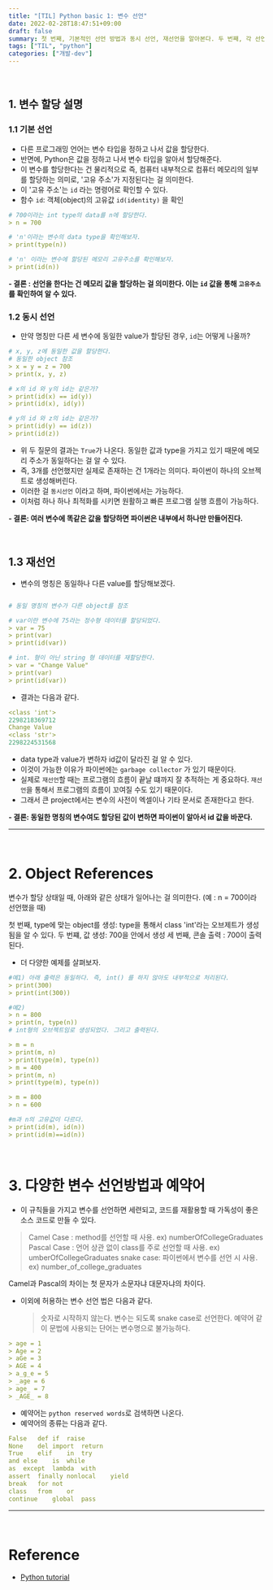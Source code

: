 ```yaml
---
title: "[TIL] Python basic 1: 변수 선언"
date: 2022-02-28T18:47:51+09:00
draft: false
summary: 첫 번째, 기본적인 선언 방법과 동시 선언, 재선언을 알아본다. 두 번째, 각 선언에 따른 id 값을 확인하여 파이썬 내부 원리를 이해한다. 세 번째, 선언 방법의 종류인 Camel case, Pascal case, Snake case가 무엇인지 알아본다.
tags: ["TIL", "python"]
categories: ["개발-dev"]
---
```


<br>

## 1. 변수 할당 설명

### 1.1 기본 선언

- 다른 프로그래밍 언어는 변수 타입을 정하고 나서 값을 할당한다.
- 반면에, Python은 값을 정하고 나서 변수 타입을 알아서 할당해준다.
- 이 변수를 할당한다는 건 물리적으로 즉, 컴퓨터 내부적으로 컴퓨터 메모리의 일부를 할당하는 의미로, '고유 주소'가 지정된다는 걸 의미한다.
- 이 '고유 주소'는 `id` 라는 명령어로 확인할 수 있다.
- 함수 `id`: 객체(object)의 고유값 `id(identity)` 을 확인

```yml
# 700이라는 int type의 data를 n에 할당한다.
> n = 700

# 'n'이라는 변수의 data type을 확인해보자.
> print(type(n))

# 'n' 이라는 변수에 할당된 메모리 고유주소를 확인해보자.
> print(id(n))

```

**- 결론 : 선언을 한다는 건 메모리 값을 할당하는 걸 의미한다. 이는 `id` 값을 통해 `고유주소`를 확인하여 알 수 있다.**

### 1.2 동시 선언

- 만약 명칭만 다른 세 변수에 동일한 value가 할당된 경우, `id`는 어떻게 나올까?

```yml
# x, y, z에 동일한 값을 할당한다.
# 동일한 object 참조
> x = y = z = 700
> print(x, y, z)

# x의 id 와 y의 id는 같은가?
> print(id(x) == id(y))
> print(id(x), id(y))

# y의 id 와 z의 id는 같은가?
> print(id(y) == id(z))
> print(id(z))

```

- 위 두 질문의 결과는 `True`가 나온다. 동일한 값과 type을 가지고 있기 때문에 메모리 주소가 동일하다는 걸 알 수 있다.
- 즉, 3개를 선언했지만 실제로 존재하는 건 1개라는 의미다. 파이썬이 하나의 오브젝트로 생성해버린다.
- 이러한 걸 `동시선언` 이라고 하며, 파이썬에서는 가능하다.
- 이처럼 하나 하나 최적화를 시키면 원활하고 빠른 프로그램 실행 흐름이 가능하다.

**- 결론: 여러 변수에 똑같은 값을 할당하면 파이썬은 내부에서 하나만 만들어진다.**

<br>

## 1.3 재선언

- 변수의 명칭은 동일하나 다른 value를 할당해보겠다.

```yml

# 동일 명칭의 변수가 다른 object를 참조

# var이란 변수에 75라는 정수형 데이터를 할당되었다.
> var = 75
> print(var)
> print(id(var))

# int. 형이 아닌 string 형 데이터를 재할당한다.
> var = "Change Value"
> print(var)
> print(id(var))

```

- 결과는 다음과 같다.

```yml
<class 'int'>
2298218369712
Change Value
<class 'str'>
2298224531568
```

- data type과 value가 변하자 id값이 달라진 걸 알 수 있다.
- 이것이 가능한 이유가 파이썬에는 `garbage collector` 가 있기 때문이다.
- 실제로 `재선언`할 때는 프로그램의 흐름이 끝날 떄까지 잘 추적하는 게 중요하다. `재선언`을 통해서 프로그램의 흐름이 꼬여질 수도 있기 때문이다.
- 그래서 큰 project에서는 변수의 사전이 엑셀이나 기타 문서로 존재한다고 한다.

**- 결론: 동일한 명칭의 변수여도 할당된 값이 변하면 파이썬이 알아서 id 값을 바꾼다.**

---

<br>

# 2. Object References

변수가 할당 상태일 때, 아래와 같은 상태가 일어나는 걸 의미한다. (예 : n = 700이라 선언했을 때)

첫 번째, type에 맞는 object를 생성: type을 통해서 class 'int'라는 오브제트가 생성됨을 알 수 있다.
두 번쨰, 값 생성: 700을 안에서 생성
세 번째, 콘솔 출력 : 700이 출력된다.

- 더 다양한 예제를 살펴보자.

```yml
#예1) 아래 출력은 동일하다. 즉, int() 를 하지 않아도 내부적으로 처리된다.
> print(300)
> print(int(300))

#예2)
> n = 800
> print(n, type(n))
# int형의 오브젝트임로 생성되었다. 그리고 출력된다.

> m = n
> print(m, n)
> print(type(m), type(n))
> m = 400
> print(m, n)
> print(type(m), type(n))

> m = 800
> n = 600

#m과 n의 고유값이 다르다.
> print(id(m), id(n))
> print(id(m)==id(n))

```

<br>

# 3. 다양한 변수 선언방법과 예약어

- 이 규칙들을 가지고 변수를 선언하면 세련되고, 코드를 재활용할 때 가독성이 좋은 소스 코드로 만들 수 있다.

> Camel Case : method를 선언할 때 사용. ex) numberOfCollegeGraduates
> Pascal Case : 언어 상관 없이 class를 주로 선언할 때 사용. ex) umberOfCollegeGraduates
> snake case: 파이썬에서 변수를 선언 시 사용. ex) number_of_college_graduates

Camel과 Pascal의 차이는 첫 문자가 소문자냐 대문자냐의 차이다.

- 이외에 허용하는 변수 선언 법은 다음과 같다.
  > 숫자로 시작하지 않는다.
  > 변수는 되도록 snake case로 선언한다.
  > 예약어 같이 문법에 사용되는 단어는 변수명으로 불가능하다.

```yml
> age = 1
> Age = 2
> aGe = 3
> AGE = 4
> a_g_e = 5
> _age = 6
> age_ = 7
> _AGE_ = 8
```

- 예약어는 `python reserved words`로 검색하면 나온다.
- 예약어의 종류는 다음과 같다.

```yml
False	def	if	raise
None	del	import	return
True	elif	in	try
and	else	is	while
as	except	lambda	with
assert	finally	nonlocal	yield
break	for	not
class	from	or
continue	global	pass
```

---

<br>

# Reference

- [Python tutorial](https://python-course.eu/python-tutorial/data-types-and-variables.php)
